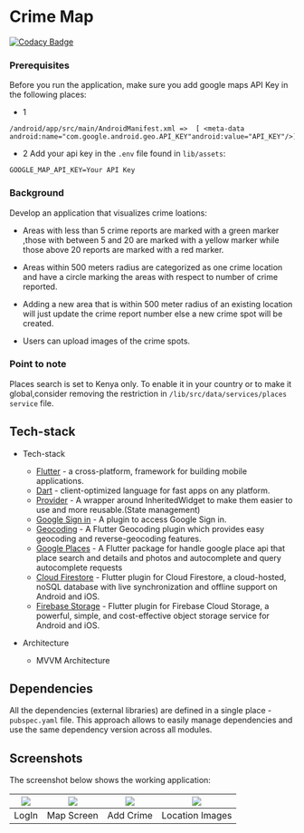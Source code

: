 # Crime Map

[![Codacy Badge](https://api.codacy.com/project/badge/Grade/0db91173377148d5b366079049846b7e)](https://app.codacy.com/gh/EricRootLee/crime_map?utm_source=github.com&utm_medium=referral&utm_content=EricRootLee/crime_map&utm_campaign=Badge_Grade_Settings)

### Prerequisites

Before you run the application, make sure you add google maps API Key in  the following places:

* 1
```shell script
/android/app/src/main/AndroidManifest.xml =>  [ <meta-data android:name="com.google.android.geo.API_KEY"android:value="API_KEY"/>]
```
* 2 Add your api key in the  `.env` file found in `lib/assets`:

```shell script
GOOGLE_MAP_API_KEY=Your API Key
```

### Background

Develop an application that visualizes crime loations:

* Areas with less than 5 crime reports are marked with a green marker ,those with between 5 and 20 are marked with a yellow marker while those above 20 reports are marked with a red marker.

* Areas within 500 meters radius are categorized as one crime location and have a circle marking the areas with respect to number of crime reported.

* Adding a new area that is within 500 meter radius of an existing location will just update the crime report number else a new crime spot will be created.

* Users can upload images of the crime spots.

### Point to note 
 Places search is set to Kenya only. To enable it in your country or to make it global,consider removing the restriction in `/lib/src/data/services/places service` file. 
## Tech-stack

* Tech-stack
    * [Flutter](http://flutter.dev/) - a cross-platform, framework for building mobile applications.
    * [Dart](http://dart.dev/) - client-optimized language for fast apps on any platform.
    * [Provider](https://pub.dev/packages/provider) - A wrapper around InheritedWidget to make them easier to use and more reusable.(State management)
    * [Google Sign in](https://pub.dev/packages/google_sign_in) - A plugin to access Google Sign in.
    * [Geocoding](https://pub.dev/packages/geocoding) - A Flutter Geocoding plugin which provides easy geocoding and reverse-geocoding features.
    * [Google Places](https://pub.dev/packages/google_place) - A Flutter package for handle google place api that place search and details and photos and autocomplete and query autocomplete requests
    * [Cloud Firestore](https://pub.dev/packages/cloud_firestore) - Flutter plugin for Cloud Firestore, a cloud-hosted, noSQL database with live synchronization and offline support on Android and iOS.
    * [Firebase Storage](https://pub.dev/packages/firebase_storage) - Flutter plugin for Firebase Cloud Storage, a powerful, simple, and cost-effective object storage service for Android and iOS.
    

* Architecture
    * MVVM Architecture

## Dependencies

All the dependencies (external libraries) are defined in a single place - `pubspec.yaml` file. This approach allows to easily manage dependencies and use the same dependency version across all modules.

## Screenshots

The screenshot below shows the working application:

|<image src="screenshots/1.jpg"> | <image src="screenshots/2.jpg"> | <image src="screenshots/3.jpg">| <image src="screenshots/4.jpg">|
|:---:|:---:|:---:|:---:|
|LogIn|Map Screen|Add Crime|Location Images|


